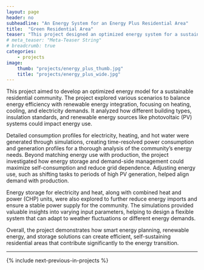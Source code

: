 ```yaml
---
layout: page
header: no
subheadline: "An Energy System for an Energy Plus Residential Area"
title:  "Green Residential Area"
teaser: "This project designed an optimized energy system for a sustainable residential community. By simulating energy demand for heating, cooling, and electricity, it analyzed the integration of PV systems, storage, and demand-side management. The goal was to increase self-consumption rates and minimize grid reliance through smart energy planning and renewable technologies."
# meta_teaser: "Meta-Teaser String"
# breadcrumb: true
categories:
    - projects
image:
    thumb: "projects/energy_plus_thumb.jpg"
    title: "projects/energy_plus_wide.jpg"
---
```


This project aimed to develop an optimized
energy model for a sustainable residential community. The project explored
various scenarios to balance energy efficiency with renewable energy
integration, focusing on heating, cooling, and electricity demands. It analyzed
how different building types, insulation standards, and renewable energy sources
like photovoltaic (PV) systems could impact energy use. 

Detailed consumption profiles for electricity, heating, and hot water were
generated through simulations, creating time-resolved power consumption and
generation profiles for a thorough analysis of the community’s energy needs. 
Beyond matching energy use with production, the project investigated how energy
storage and demand-side management could maximize self-consumption and reduce
grid dependence. Adjusting energy use, such as shifting tasks to periods of high
PV generation, helped align demand with production. 

Energy storage for electricity and heat, along with combined heat and power
(CHP) units, were also explored to further reduce energy imports and ensure a
stable power supply for the community. 
The simulations provided valuable insights into varying input parameters,
helping to design a flexible system that can adapt to weather fluctuations or
different energy demands. 

Overall, the project demonstrates how smart
energy planning, renewable energy, and storage solutions can create efficient,
self-sustaining residential areas that contribute significantly to the energy
transition. 

---

{% include next-previous-in-projects %}